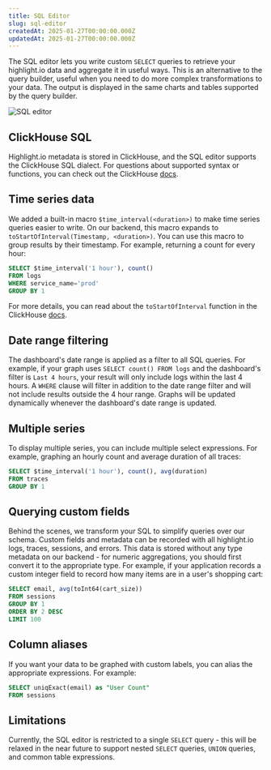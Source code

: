 ```yaml
---
title: SQL Editor
slug: sql-editor
createdAt: 2025-01-27T00:00:00.000Z
updatedAt: 2025-01-27T00:00:00.000Z
---
```


The SQL editor lets you write custom `SELECT` queries to retrieve your highlight.io data and aggregate it in useful ways. This is an alternative to the query builder, useful when you need to do more complex transformations to your data. The output is displayed in the same charts and tables supported by the query builder.

![SQL editor](/images/docs/graphing/sql_editor.png)

## ClickHouse SQL
Highlight.io metadata is stored in ClickHouse, and the SQL editor supports the ClickHouse SQL dialect. For questions about supported syntax or functions, you can check out the ClickHouse [docs](https://clickhouse.com/docs/en/sql-reference).

## Time series data
We added a built-in macro `$time_interval(<duration>)` to make time series queries easier to write. On our backend, this macro expands to `toStartOfInterval(Timestamp, <duration>)`. You can use this macro to group results by their timestamp. For example, returning a count for every hour:
```sql
SELECT $time_interval('1 hour'), count()
FROM logs
WHERE service_name='prod'
GROUP BY 1
```
For more details, you can read about the `toStartOfInterval` function in the ClickHouse [docs](https://clickhouse.com/docs/en/sql-reference/functions/date-time-functions#tostartofinterval).

## Date range filtering
The dashboard's date range is applied as a filter to all SQL queries. For example, if your graph uses `SELECT count() FROM logs` and the dashboard's filter is `Last 4 hours`, your result will only include logs within the last 4 hours. A `WHERE` clause will filter in addition to the date range filter and will not include results outside the 4 hour range. Graphs will be updated dynamically whenever the dashboard's date range is updated.

## Multiple series
To display multiple series, you can include multiple select expressions. For example, graphing an hourly count and average duration of all traces:
```sql
SELECT $time_interval('1 hour'), count(), avg(duration)
FROM traces
GROUP BY 1
```

## Querying custom fields
Behind the scenes, we transform your SQL to simplify queries over our schema. Custom fields and metadata can be recorded with all highlight.io logs, traces, sessions, and errors. This data is stored without any type metadata on our backend - for numeric aggregations, you should first convert it to the appropriate type. For example, if your application records a custom integer field to record how many items are in a user's shopping cart:
```sql
SELECT email, avg(toInt64(cart_size))
FROM sessions
GROUP BY 1
ORDER BY 2 DESC
LIMIT 100
```

## Column aliases
If you want your data to be graphed with custom labels, you can alias the appropriate expressions. For example:
```sql
SELECT uniqExact(email) as "User Count" 
FROM sessions
```

## Limitations
Currently, the SQL editor is restricted to a single `SELECT` query - this will be relaxed in the near future to support nested `SELECT` queries, `UNION` queries, and common table expressions.
